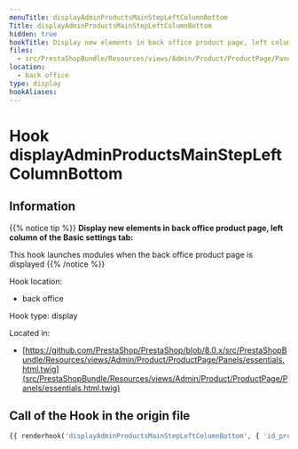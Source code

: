 ```yaml
---
menuTitle: displayAdminProductsMainStepLeftColumnBottom
Title: displayAdminProductsMainStepLeftColumnBottom
hidden: true
hookTitle: Display new elements in back office product page, left column of the Basic settings tab
files:
  - src/PrestaShopBundle/Resources/views/Admin/Product/ProductPage/Panels/essentials.html.twig
location:
  - back office
type: display
hookAliases:
---
```


# Hook displayAdminProductsMainStepLeftColumnBottom

## Information

{{% notice tip %}}
**Display new elements in back office product page, left column of the Basic settings tab:** 

This hook launches modules when the back office product page is displayed
{{% /notice %}}

Hook location:
  - back office

Hook type: display

Located in: 
  - [https://github.com/PrestaShop/PrestaShop/blob/8.0.x/src/PrestaShopBundle/Resources/views/Admin/Product/ProductPage/Panels/essentials.html.twig](src/PrestaShopBundle/Resources/views/Admin/Product/ProductPage/Panels/essentials.html.twig)

## Call of the Hook in the origin file

```php
{{ renderhook('displayAdminProductsMainStepLeftColumnBottom', { 'id_product': productId }) }}
```